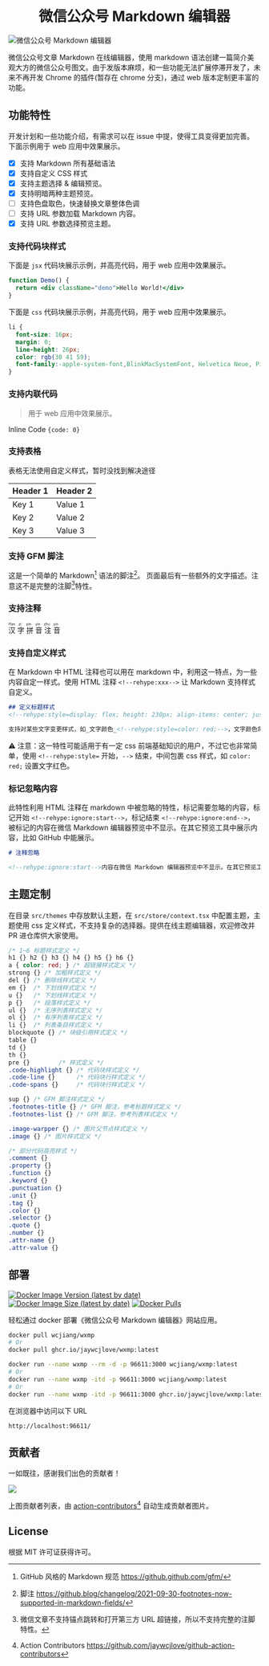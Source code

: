 <div align="center">
  <h1 align="center">微信公众号 Markdown 编辑器</h1>
</div>

![微信公众号 Markdown 编辑器](https://user-images.githubusercontent.com/1680273/188257498-529e42aa-44b0-441f-bcdd-049efa174b78.png)

微信公众号文章 Markdown 在线编辑器，使用 markdown 语法创建一篇简介美观大方的微信公众号图文。由于发版本麻烦，和一些功能无法扩展停滞开发了，未来不再开发 Chrome 的插件(暂存在 chrome 分支)，通过 web 版本定制更丰富的功能。

## 功能特性

开发计划和一些功能介绍，有需求可以在 issue 中提，使得工具变得更加完善。下面示例用于 web 应用中效果展示。

- [x] 支持 Markdown 所有基础语法
- [x] 支持自定义 CSS 样式
- [x] 支持主题选择 & 编辑预览。
- [x] 支持明暗两种主题预览。
- [ ] 支持色盘取色，快速替换文章整体色调
- [ ] 支持 URL 参数加载 Markdown 内容。
- [x] 支持 URL 参数选择预览主题。

### 支持代码块样式

下面是 `jsx` 代码块展示示例，并高亮代码，用于 web 应用中效果展示。

```jsx
function Demo() {
  return <div className="demo">Hello World!</div>
}
```

下面是 `css` 代码块展示示例，并高亮代码，用于 web 应用中效果展示。

```css
li {
  font-size: 16px;
  margin: 0;
  line-height: 26px;
  color: rgb(30 41 59);
  font-family:-apple-system-font,BlinkMacSystemFont, Helvetica Neue, PingFang SC, Hiragino Sans GB , Microsoft YaHei UI , Microsoft YaHei ,Arial,sans-serif;
}
```

### 支持内联代码

> 用于 web 应用中效果展示。

Inline Code `{code: 0}`

### 支持表格

表格无法使用自定义样式，暂时没找到解决途径

| Header 1 | Header 2 |
| --- | --- |
| Key 1 | Value 1 |
| Key 2 | Value 2 |
| Key 3 | Value 3 |

### 支持 GFM 脚注

这是一个简单的 Markdown[^1] 语法的脚注[^2]。 页面最后有一些额外的文字描述。注意这不是完整的注脚[^3]特性。

[^1]: GitHub 风格的 Markdown 规范 https://github.github.com/gfm/
[^2]: 脚注 https://github.blog/changelog/2021-09-30-footnotes-now-supported-in-markdown-fields/
[^3]: 微信文章不支持锚点跳转和打开第三方 URL 超链接，所以不支持完整的注脚特性。

### 支持注释

<ruby>
  汉 <rp></rp><rt>Han</rt><rp></rp>
  字 <rp></rp><rt>zi</rt><rp></rp>
  拼 <rp></rp><rt>pin</rt><rp></rp>
  音 <rp></rp><rt>yin</rt><rp></rp>
  注 <rp></rp><rt>zhu</rt><rp></rp>
  音 <rp></rp><rt>yin</rt><rp></rp>
</ruby>

### 支持自定义样式
<!--rehype:style=color: red;-->

在 Markdown 中 HTML 注释也可以用在 markdown 中，利用这一特点，为一些内容自定一样式。使用 HTML 注释 `<!--rehype:xxx-->`<!--rehype:style=color: red;background: #ff000033;--> 让 Markdown 支持样式自定义。

```markdown
## 定义标题样式
<!--rehype:style=display: flex; height: 230px; align-items: center; justify-content: center; font-size: 38px;-->

支持对某些文字变更样式，如_文字颜色_<!--rehype:style=color: red;-->，文字颜色将被设置为红色(red)。
```

⚠️ 注意：这一特性可能适用于有一定 css 前端基础知识的用户，不过它也非常简单，使用 `<!--rehype:style=` 开始，`-->` 结束，中间包裹 css 样式，如 `color: red;` 设置文字红色。


### 标记忽略内容

此特性利用 HTML 注释在 markdown 中被忽略的特性，标记需要忽略的内容，标记开始 `<!--rehype:ignore:start-->`，标记结束 `<!--rehype:ignore:end-->`，被标记的内容在微信 Markdown 编辑器预览中不显示。在其它预览工具中展示内容，比如 GitHub 中能展示。

```markdown
# 注释忽略

<!--rehype:ignore:start-->内容在微信 Markdown 编辑器预览中不显示。在其它预览工具中展示内容。<!--rehype:ignore:end-->
```

## 主题定制

在目录 `src/themes` 中存放默认主题，在 `src/store/context.tsx` 中配置主题，主题使用 css 定义样式，不支持复杂的选择器。提供在线主题编辑器，欢迎修改并 PR 进仓库供大家使用。

```css
/* 1~6 标题样式定义 */
h1 {} h2 {} h3 {} h4 {} h5 {} h6 {}
a { color: red; } /* 超链接样式定义 */
strong {} /* 加粗样式定义 */
del {} /* 删除线样式定义 */
em {}  /* 下划线样式定义 */
u {}   /* 下划线样式定义 */
p {}   /* 段落样式定义 */
ul {}  /* 无序列表样式定义 */
ol {}  /* 有序列表样式定义 */
li {}  /* 列表条目样式定义 */
blockquote {} /* 块级引用样式定义 */
table {}
td {}
th {}
pre {}        /* 样式定义 */
.code-highlight {} /* 代码块样式定义 */
.code-line {}      /* 代码块行样式定义 */
.code-spans {}     /* 代码块行样式定义 */

sup {} /* GFM 脚注样式定义 */
.footnotes-title {} /* GFM 脚注，参考标题样式定义 */
.footnotes-list {} /* GFM 脚注，参考列表样式定义 */

.image-warpper {} /* 图片父节点样式定义 */
.image {} /* 图片样式定义 */

/* 部分代码高亮样式 */
.comment {}
.property {}
.function {}
.keyword {}
.punctuation {}
.unit {}
.tag {}
.color {}
.selector {}
.quote {}
.number {}
.attr-name {}
.attr-value {}
```

## 部署

[![Docker Image Version (latest by date)](https://img.shields.io/docker/v/wcjiang/wxmp?logo=docker)](https://hub.docker.com/r/wcjiang/wxmp) [![Docker Image Size (latest by date)](https://img.shields.io/docker/image-size/wcjiang/wxmp?logo=docker)](https://hub.docker.com/r/wcjiang/wxmp) [![Docker Pulls](https://img.shields.io/docker/pulls/wcjiang/wxmp?logo=docker)](https://hub.docker.com/r/wcjiang/wxmp)

轻松通过 docker 部署《微信公众号 Markdown 编辑器》网站应用。

```bash
docker pull wcjiang/wxmp
# Or
docker pull ghcr.io/jaywcjlove/wxmp:latest
```

```bash
docker run --name wxmp --rm -d -p 96611:3000 wcjiang/wxmp:latest
# Or
docker run --name wxmp -itd -p 96611:3000 wcjiang/wxmp:latest
# Or
docker run --name wxmp -itd -p 96611:3000 ghcr.io/jaywcjlove/wxmp:latest
```

在浏览器中访问以下 URL

```
http://localhost:96611/
```

## 贡献者

一如既往，感谢我们出色的贡献者！

<a href="https://github.com/jaywcjlove/wxmp/graphs/contributors">
  <img src="https://jaywcjlove.github.io/wxmp/CONTRIBUTORS.svg" />
</a>

上图贡献者列表，由 [action-contributors](https://github.com/jaywcjlove/github-action-contributors)[^4] 自动生成贡献者图片。


[^4]: Action Contributors https://github.com/jaywcjlove/github-action-contributors

## License

根据 MIT 许可证获得许可。
